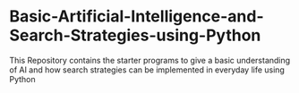 # Basic-Artificial-Intelligence-and-Search-Strategies-using-Python
This Repository contains the starter programs to give a basic understanding of AI and how search strategies can be implemented in everyday life using Python 
